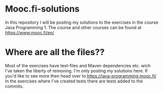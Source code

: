 # Mooc.fi-solutions

In this repository I will be posting my solutions to the exercises in the course Java Programming 1.
The course and other courses can be found at https://www.mooc.fi/en/

# Where are all the files??

Most of the exercises have test-files and Maven dependencies etc. wich I've taken the liberty of removing.
I'm only posting my solutions here. If you'd like to see more then head over to https://java-programming.mooc.fi/
In the exercises where I've created tests there are tests added to the commits.
